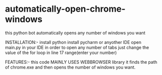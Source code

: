 # automatically-open-chrome-windows
this python bot automatically opens  any number of windows you want


 INSTALLATION:-
 install python install pycharm or anyother IDE open main.py in your IDE
 in order to open any number of tabs just change the value of the for loop in line 17 range(enter your number)
 
 
 
 FEATURES:- 
 this code MAINLY USES WEBBROWSER library
 it finds the path of chrome.exe and then opens the number of windows you want.
 
 
 
 
 
